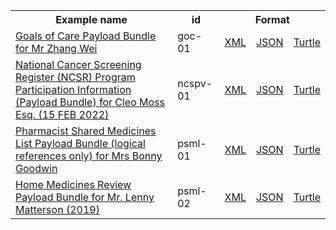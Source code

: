 <table class="list" width="100%">            
   <tr>
     <th>Example name</th>
     <th>id</th>
     <th colspan="3">Format</th>
   </tr>
   <tr>
      <td><a href="Bundle-goc-01.html">Goals of Care Payload Bundle for Mr Zhang Wei</a></td>
      <td>goc-01</td>
      <td><a href="Bundle-goc-01.xml.html">XML</a></td>
      <td><a href="Bundle-goc-01.json.html">JSON</a></td>
      <td><a href="Bundle-goc-01.ttl.html">Turtle</a></td>
   </tr>
   <tr>
      <td><a href="Bundle-ncspv-01.html">National Cancer Screening Register (NCSR) Program Participation Information (Payload Bundle) for Cleo Moss Esq. (15 FEB 2022)</a></td>
      <td>ncspv-01</td>
      <td><a href="Bundle-ncspv-01.xml.html">XML</a></td>
      <td><a href="Bundle-ncspv-01.json.html">JSON</a></td>
      <td><a href="Bundle-ncspv-01.ttl.html">Turtle</a></td>
   </tr>
   <tr>
      <td><a href="Bundle-psml-01.html">Pharmacist Shared Medicines List Payload Bundle (logical references only) for Mrs Bonny Goodwin</a></td>
      <td>psml-01</td>
      <td><a href="Bundle-psml-01.xml.html">XML</a></td>
      <td><a href="Bundle-psml-01.json.html">JSON</a></td>
      <td><a href="Bundle-psml-01.ttl.html">Turtle</a></td>
   </tr>
   <tr>
      <td><a href="Bundle-psml-02.html">Home Medicines Review Payload Bundle for Mr. Lenny Matterson (2019)</a></td>
      <td>psml-02</td>
      <td><a href="Bundle-psml-02.xml.html">XML</a></td>
      <td><a href="Bundle-psml-02.json.html">JSON</a></td>
      <td><a href="Bundle-psml-02.ttl.html">Turtle</a></td>
   </tr>
</table>